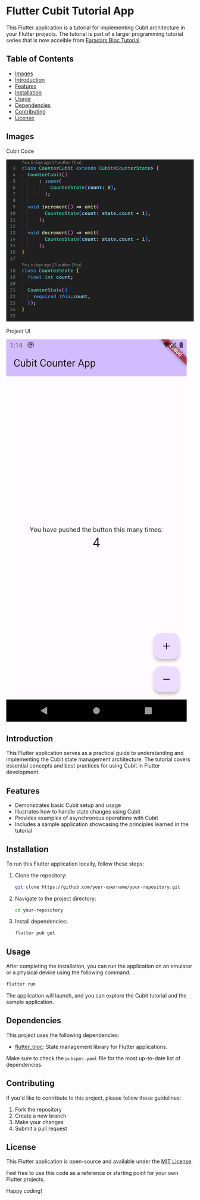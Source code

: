 # Flutter Cubit Tutorial App

This Flutter application is a tutorial for implementing Cubit architecture in your Flutter projects. The tutorial is part of a larger programming tutorial series that is now acceible from [Faradars Bloc Tutorial](https://faradars.org/courses/bloc-architecture-in-flutter-fvflt305).

## Table of Contents

- [Images](#Images)
- [Introduction](#introduction)
- [Features](#features)
- [Installation](#installation)
- [Usage](#usage)
- [Dependencies](#dependencies)
- [Contributing](#contributing)
- [License](#license)

## Images 

Cubit Code 
 
![Cubit Code Image](Cubit_Counter_App_Code.png)

Project UI

![Project UI Image](Cubit_Counter_App_UI.png)

## Introduction

This Flutter application serves as a practical guide to understanding and implementing the Cubit state management architecture. The tutorial covers essential concepts and best practices for using Cubit in Flutter development.

## Features

- Demonstrates basic Cubit setup and usage
- Illustrates how to handle state changes using Cubit
- Provides examples of asynchronous operations with Cubit
- Includes a sample application showcasing the principles learned in the tutorial

## Installation

To run this Flutter application locally, follow these steps:

1. Clone the repository:

   ```bash
   git clone https://github.com/your-username/your-repository.git
   ```

2. Navigate to the project directory:

   ```bash
   cd your-repository
   ```

3. Install dependencies:

   ```bash
   flutter pub get
   ```

## Usage

After completing the installation, you can run the application on an emulator or a physical device using the following command:

```bash
flutter run
```

The application will launch, and you can explore the Cubit tutorial and the sample application.

## Dependencies

This project uses the following dependencies:

- [flutter_bloc](https://pub.dev/packages/flutter_bloc): State management library for Flutter applications.

Make sure to check the `pubspec.yaml` file for the most up-to-date list of dependencies.

## Contributing

If you'd like to contribute to this project, please follow these guidelines:

1. Fork the repository
2. Create a new branch
3. Make your changes
4. Submit a pull request

## License

This Flutter application is open-source and available under the [MIT License](LICENSE).

Feel free to use this code as a reference or starting point for your own Flutter projects.

Happy coding!
